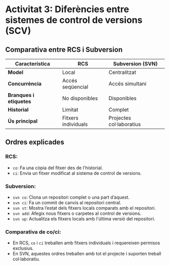 
# Activitat 3: Diferències entre sistemes de control de versions (SCV)

## Comparativa entre RCS i Subversion
| Característica            | RCS                             | Subversion (SVN)                  |
|---------------------------|----------------------------------|------------------------------------|
| **Model**                 | Local                           | Centralitzat                       |
| **Concurrència**          | Accés seqüencial               | Accés simultani                    |
| **Branques i etiquetes**  | No disponibles                 | Disponibles                        |
| **Historial**             | Limitat                        | Complet                            |
| **Ús principal**          | Fitxers individuals            | Projectes col·laboratius           |

## Ordres explicades
### RCS:
- `co`: Fa una còpia del fitxer des de l'historial.
- `ci`: Envia un fitxer modificat al sistema de control de versions.

### Subversion:
- `svn co`: Clona un repositori complet o una part d’aquest.
- `svn ci`: Fa un commit de canvis al repositori central.
- `svn st`: Mostra l’estat dels fitxers locals comparats amb el repositori.
- `svn add`: Afegix nous fitxers o carpetes al control de versions.
- `svn up`: Actualitza els fitxers locals amb l'última versió del repositori.

### Comparativa de co/ci:
- En RCS, `co` i `ci` treballen amb fitxers individuals i requereixen permisos exclusius.
- En SVN, aquestes ordres treballen amb tot el projecte i suporten treball col·laboratiu.

